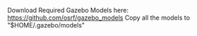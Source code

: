 Download Required Gazebo Models here: https://github.com/osrf/gazebo_models
Copy all the models to "$HOME/.gazebo/models"

